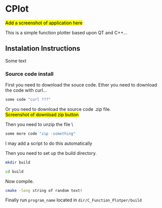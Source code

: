 # CPlot

<mark> Add a screenshot of application here


This is a simple function plotter based upon QT and C++...

## Instalation Instructions
Some text

### Source code install
First you need to download the souce code. Ether you need to download the code with curl...



```sh
some code "curl ???"
```
Or you need to download the source code .zip file. \
<mark> Screenshot of download zip button 

Then you need to unzip the file \
```sh
some more code "zip -something"
```
I may add a script to do this automatically

Then you need to set up the build directory.
```sh
mkdir build

cd build
```
Now compile.

```sh
cmake -long string of random text!
```
Finally run `program_name` located in ``dir/C_Function_Plotper/build``